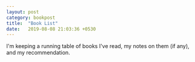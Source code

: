 ```yaml
---
layout: post
category: bookpost
title:  "Book List"
date:   2019-08-08 21:03:36 +0530
---
```


I'm keeping a running table of books I've read, my notes on them (if any), and my recommendation.


